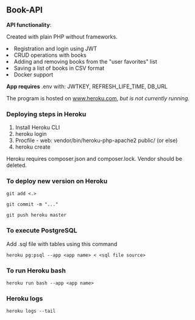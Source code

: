 ## Book-API

**API functionality**:

Created with plain PHP without frameworks.

<li>Registration and login using JWT</li>
<li>CRUD operations with books</li>
<li>Adding and removing books from the "user favorites" list</li>
<li>Saving a list of books in CSV format</li>
<li>Docker support</li>


**App requires** .env with:
JWTKEY, REFRESH_LIFE_TIME, DB_URL

The program is hosted on www.heroku.com, _but is not currently running._

### Deploying steps in Heroku

1) Install Heroku CLI
2) heroku login
3) Procfile - web: vendor/bin/heroku-php-apache2 public/ (or else)
4) heroku create

Heroku requires composer.json and composer.lock. Vendor should be deleted.

### To deploy new version on Heroku
````
git add <.>
````
````
git commit -m "..."
````
````
git push heroku master
````

### To execute PostgreSQL

Add .sql file with tables using this command
````
heroku pg:psql --app <app name> < <sql file source>
````
### To run Heroku bash
````
heroku run bash --app <app name>
````
### Heroku logs
````
heroku logs --tail
````
